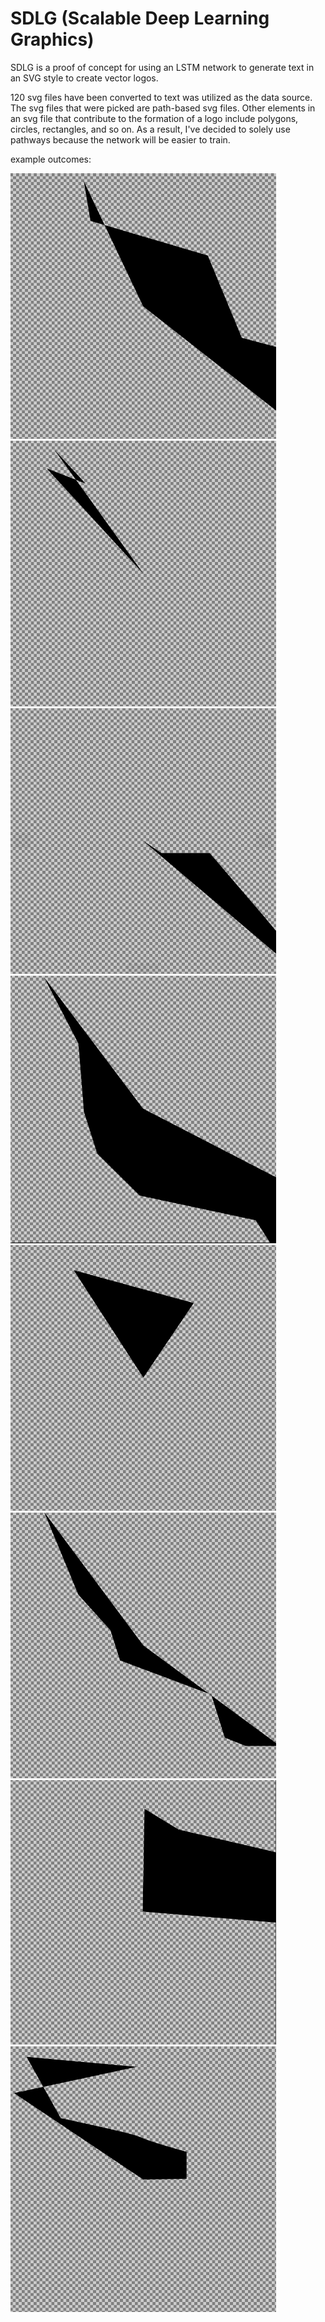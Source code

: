 # SDLG (Scalable Deep Learning Graphics)

SDLG is a proof of concept for using an LSTM network to generate text in an SVG style to create vector logos.

120 svg files have been converted to text was utilized as the data source. The svg files that were picked are path-based svg files. Other elements in an svg file that contribute to the formation of a logo include polygons, circles, rectangles, and so on. As a result, I've decided to solely use pathways because the network will be easier to train.

example outcomes:

<img src="data/examples/logo1.png" width="425"/> <img src="data/examples/logo2.png" width="425"/> 
<img src="data/examples/logo3.png" width="425"/> <img src="data/examples/logo4.png" width="425"/> 
<img src="data/examples/logo5.png" width="425"/> <img src="data/examples/logo6.png" width="425"/> 
<img src="data/examples/logo7.png" width="425"/> <img src="data/examples/logo8.png" width="425"/> 
